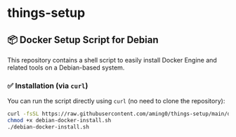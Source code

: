 # things-setup

## 📦 Docker Setup Script for Debian

This repository contains a shell script to easily install Docker Engine and related tools on a Debian-based system.

### ✅ Installation (via `curl`)

You can run the script directly using `curl` (no need to clone the repository):

```bash
curl -fsSL https://raw.githubusercontent.com/aming0/things-setup/main/debian-docker-install.sh -o debian-docker-install.sh
chmod +x debian-docker-install.sh
./debian-docker-install.sh
